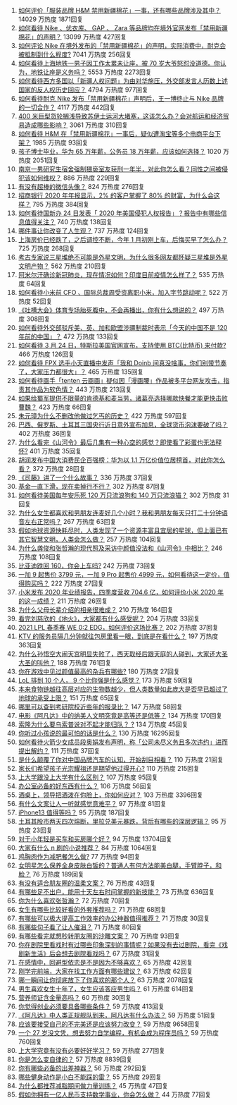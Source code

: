 1. [如何评价「服装品牌 H&M 禁用新疆棉花」一事，还有哪些品牌涉及其中？](https://www.zhihu.com/question/450970725) 14029 万热度 1871回复
1. [如何看待 Nike 、优衣库、 GAP 、 Zara 等品牌均在境外官网发布「禁用新疆棉花」的声明？](https://www.zhihu.com/question/451069593) 13099 万热度 427回复
1. [如何评论 Nike 在境外发布的「禁用新疆棉花」的声明，实际消费中，耐克会被抵制到什么程度?](https://www.zhihu.com/question/451104639) 7041 万热度 256回复
1. [如何看待上海地铁一男子因工作太累未让座，被 70 岁大爷怒怼没道德。你认为，地铁让座是义务吗？](https://www.zhihu.com/question/450854258) 5553 万热度 2273回复
1. [如何看待西方多国以「新疆人权问题」为由对华施压，外交部发言人历数上述国家的反人权历史回应？](https://www.zhihu.com/question/450861330) 4794 万热度 977回复
1. [如何看待耐克 Nike 发布「禁用新疆棉花」声明后，王一博终止与 Nike 品牌的一切合作？](https://www.zhihu.com/question/451104868) 4117 万热度 442回复
1. [400 米巨型货轮搁浅导致苏伊士运河大堵塞，这该怎么办？会对航运和经济贸易造成哪些影响？](https://www.zhihu.com/question/450974863) 3061 万热度 310回复
1. [如何看待 H&M 在「禁用新疆棉花」一事后，疑似遭淘宝等多个电商平台下架？](https://www.zhihu.com/question/451051189) 1985 万热度 93回复
1. [孩子博士毕业，华为 65 万年薪，公务员 18 万年薪，应该如何选择？](https://www.zhihu.com/question/444289082) 1020 万热度 2051回复
1. [南京一男研究生宿舍强制猥亵室友获刑一年半，对此你怎么看？同性之间被侵犯该如何维权？](https://www.zhihu.com/question/450711483) 886 万热度 229回复
1. [有没有超棒的微信头像？](https://www.zhihu.com/question/432712007) 824 万热度 276回复
1. [招商银行 2020 年年报显示，2% 的客户掌握了 80% 的财富，为什么会这样？](https://www.zhihu.com/question/450410880) 795 万热度 384回复
1. [如何看待国新办 24 日发表「 2020 年美国侵犯人权报告」？报告中有哪些信息值得关注？](https://www.zhihu.com/question/451020332) 740 万热度 138回复
1. [哪件事让你改变了人生观？](https://www.zhihu.com/question/450690102) 737 万热度 124回复
1. [上海房价已经跌了，之后调控不断，今年 1 月初刚上车，后悔买早了怎么办？](https://www.zhihu.com/question/448239294) 725 万热度 268回复
1. [考古专家说三星堆绝不可能是外星文明，为什么很多网友都怀疑三星堆是外星文明产物？](https://www.zhihu.com/question/450791660) 562 万热度 210回复
1. [阿米尔汗确诊新冠肺炎，现在情况如何？印度目前疫情怎么样了？](https://www.zhihu.com/question/451022079) 535 万热度 64回复
1. [如何看待小米前 CFO 、国际总裁周受资离职小米，加入字节跳动呢？](https://www.zhihu.com/question/451049379) 522 万热度 52回复
1. [《吐槽大会》体育专场胎死腹中，不会再播出，你有什么想说的？](https://www.zhihu.com/question/450982965) 497 万热度 308回复
1. [如何看待外交部驳斥美、英、加和欧盟涉疆制裁时表示「今天的中国不是 120 年前的中国」？](https://www.zhihu.com/question/450873534) 472 万热度 133回复
1. [如何看待 3 月 24 日，特斯拉美国官网宣布，支持使用 BTC(比特币) 来付款?](https://www.zhihu.com/question/451007508) 466 万热度 126回复
1. [如何看待 FPX 选手小天直播中发声「我和 Doinb 间真没啥事，你们别带节奏了，大家压力都很大」？](https://www.zhihu.com/question/450880486) 465 万热度 135回复
1. [如何看待画手「tenten 云画画」疑似因「漫画腰」作品被多平台网友攻击，指责其作品为软色情？](https://www.zhihu.com/question/450711324) 443 万热度 213回复
1. [如果给蜀军提供不限量的肯德基和麦当劳，诸葛亮选择哪款快餐才能更快击败曹魏？](https://www.zhihu.com/question/381497547) 423 万热度 66回复
1. [朱元璋为什么不删改他做过乞丐的历史？](https://www.zhihu.com/question/319334362) 422 万热度 597回复
1. [巴西、俄罗斯、土耳其三国央行近日意外宣布加息，全球货币泡沫要破了吗？](https://www.zhihu.com/question/450441092) 402 万热度 36回复
1. [为什么看完《山河令》最后几集有一种心空的感觉？即使看了彩蛋也无法释怀?](https://www.zhihu.com/question/450959772) 401 万热度 35回复
1. [胡润发布中国大消费民企百强榜：华为以 1.1 万亿价值位居榜首，对此你怎么看？](https://www.zhihu.com/question/450830968) 372 万热度 28回复
1. [《司藤》讲了一个什么故事？](https://www.zhihu.com/question/448967132) 336 万热度 37回复
1. [基金一直下滑，现在卖掉行不行？](https://www.zhihu.com/question/448235022) 302 万热度 87回复
1. [如何看待美国每年安乐死 120 万只流浪狗和 140 万只流浪猫？](https://www.zhihu.com/question/322128000) 302 万热度 31回复
1. [为什么女生都喜欢和男朋友连麦好几个小时？我和男朋友每天只打二十分钟语音左右正常吗？](https://www.zhihu.com/question/446227698) 267 万热度 63回复
1. [假如地球资源快耗尽时，人类发现了一个资源丰富且宜居的星球，但上面已有其它智慧文明，人类会怎么做？](https://www.zhihu.com/question/450589063) 257 万热度 104回复
1. [为什么龚俊和张哲瀚的现代照及采访中颜值没法和《山河令》中相比？](https://www.zhihu.com/question/450590641) 246 万热度 108回复
1. [比亚迪跌回 160，你会上车吗?](https://www.zhihu.com/question/450156836) 242 万热度 73回复
1. [一加 9 起售价 3799 元，一加 9 Pro 起售价 4999 元，如何看待这一定价，值得购买吗？](https://www.zhihu.com/question/451018926) 222 万热度 27回复
1. [小米发布 2020 年业绩报告，四季度营收 704.6 亿，如何评价小米 2020 年的这一成绩？](https://www.zhihu.com/question/451040200) 211 万热度 26回复
1. [为什么父母长辈介绍的相亲很难成？](https://www.zhihu.com/question/308180976) 210 万热度 164回复
1. [看完刘慈欣的《地火》，大家都有什么感受呢？](https://www.zhihu.com/question/449557621) 204 万热度 33回复
1. [2021 LPL 春季赛 WE 0:2 EDG，如何评价这场比赛？](https://www.zhihu.com/question/451042777) 202 万热度 37回复
1. [KTV 的服务员隔几分钟就往包房里看一眼，到底是在看什么？](https://www.zhihu.com/question/22629932) 197 万热度 363回复
1. [为什么孙悟空大闹天宫明显失败了，西天取经后跟天庭的人碰到，大家还大圣大圣的叫他？](https://www.zhihu.com/question/356018121) 188 万热度 761回复
1. [你在游戏中见过颜值最高的杂兵有哪些?](https://www.zhihu.com/question/449194855) 180 万热度 27回复
1. [LoL 排到 10 个人， 9 个比你强是什么感觉？](https://www.zhihu.com/question/444007696) 173 万热度 59回复
1. [本来食物链越往高层对应的生物数越少，但人类数量如此庞大是否早已超过了地球的承受上限？](https://www.zhihu.com/question/450506094) 151 万热度 65回复
1. [哪里可以查到考研院校近些年的报录比？](https://www.zhihu.com/question/367173234) 147 万热度 58回复
1. [电影《阿凡达》中的纳美人文明究竟是高等还是低等？](https://www.zhihu.com/question/26947345) 134 万热度 170回复
1. [索隆为什么要乌索普说对不起才能归队？  ?](https://www.zhihu.com/question/38428562) 134 万热度 45回复
1. [你听过小孩说的最可怕的话是什么？](https://www.zhihu.com/question/268009004) 130 万热度 16295回复
1. [如何看待火箭少女成员段奥娟发布声明，称「公司未尽义务且多次违约」进而提出解约？](https://www.zhihu.com/question/450712415) 111 万热度 37回复
1. [是什么颠覆了你对中国品牌汽车的认知，开始刮目相看？](https://www.zhihu.com/question/450821353) 110 万热度 21回复
1. [家长们希望孩子光宗耀祖还是期望他过得开心?](https://www.zhihu.com/question/442946114) 110 万热度 215回复
1. [上大学跟没上大学有什么区别？](https://www.zhihu.com/question/449157690) 107 万热度 95回复
1. [办公室必备的好东西有什么？](https://www.zhihu.com/question/23827986) 106 万热度 56回复
1. [酒桌上，领导把酒泼在你脸上，你如何应对？](https://www.zhihu.com/question/438684200) 103 万热度 3396回复
1. [有什么文案让人一听就感觉意难平？](https://www.zhihu.com/question/441983902) 97 万热度 81回复
1. [iPhone13 值得等吗？](https://www.zhihu.com/question/445568012) 95 万热度 187回复
1. [土耳其股市两天四次熔断，里拉兑美元暴跌，背后有哪些的深层逻辑？](https://www.zhihu.com/question/450909538) 95 万热度 23回复
1. [对于小年轻是买车和买房哪个好？](https://www.zhihu.com/question/299527591) 94 万热度 13704回复
1. [大家有什么 n 刷的小说推荐？](https://www.zhihu.com/question/375441680) 84 万热度 1064回复
1. [鸡胸肉作为减肥餐怎么做?](https://www.zhihu.com/question/35751229) 77 万热度 94回复
1. [女明星怎么保养全身皮肤白皙的？普通人有何方法能美白腿，手臂脖子，和脸？](https://www.zhihu.com/question/31707593) 76 万热度 189回复
1. [有没有适合朋友圈的温柔文案？](https://www.zhihu.com/question/450454952) 76 万热度 43回复
1. [有哪些足不出户，能用十天左右时间掌握的新技能？](https://www.zhihu.com/question/369762095) 73 万热度 636回复
1. [你为什么喜欢张哲瀚？](https://www.zhihu.com/question/283050583) 72 万热度 70回复
1. [女生有哪些比较好看的外套推荐吗？](https://www.zhihu.com/question/305801029) 71 万热度 68回复
1. [有哪些可以极大提高工作效率的办公神器值得推荐？](https://www.zhihu.com/question/450956765) 71 万热度 30回复
1. [有哪些句子看了让人催泪？](https://www.zhihu.com/question/448927565) 71 万热度 80回复
1. [有哪些看完就想秒转朋友圈的沙雕文案？](https://www.zhihu.com/question/444434920) 70 万热度 93回复
1. [你在剧院里看戏时有过哪些印象深刻的事情呢？如果没有去过剧院，看完《戏剧新生活》后会想去剧院看戏吗？](https://www.zhihu.com/question/450642335) 67 万热度 31回复
1. [在感情中，回避型依恋是不是因为不够喜欢？](https://www.zhihu.com/question/450529691) 65 万热度 42回复
1. [刚学完前端，大家在找工作方面有哪些建议？](https://www.zhihu.com/question/439939403) 63 万热度 62回复
1. [哪一瞬间让你彻底放下了你喜欢的那个人？](https://www.zhihu.com/question/443510706) 63 万热度 2078回复
1. [男生喜欢女生十年了，女生应该答应男生吗？](https://www.zhihu.com/question/445941712) 61 万热度 614回复
1. [营养师证含金量高吗？](https://www.zhihu.com/question/386360081) 60 万热度 30回复
1. [你觉得创业必须要具备哪些条件？](https://www.zhihu.com/question/445514247) 59 万热度 413回复
1. [《阿凡达》中人类正规舰队到来，阿凡达有什么办法？](https://www.zhihu.com/question/449702832) 59 万热度 51回复
1. [应该要接受自己的不完美还是应该努力改变？](https://www.zhihu.com/question/278953449) 59 万热度 9658回复
1. [一个 27 岁没文凭，想去努力自学编程，有机会成为程序员吗？](https://www.zhihu.com/question/277383605) 59 万热度 760回复
1. [上大学究竟有没有必要好好学习？](https://www.zhihu.com/question/448725005) 59 万热度 277回复
1. [你是怎么变自律的？](https://www.zhihu.com/question/284206141) 57 万热度 8839回复
1. [你有哪些必备的出差神器？](https://www.zhihu.com/question/20819866) 56 万热度 292回复
1. [哪些健身动作是小白不能踩的雷？](https://www.zhihu.com/question/450277073) 55 万热度 29回复
1. [为什么都推荐减脂期间做力量训练？](https://www.zhihu.com/question/449170229) 45 万热度 47回复
1. [假如你拥有一亿人民币支持数学事业，你会怎么做？](https://www.zhihu.com/question/446642886) 44 万热度 77回复